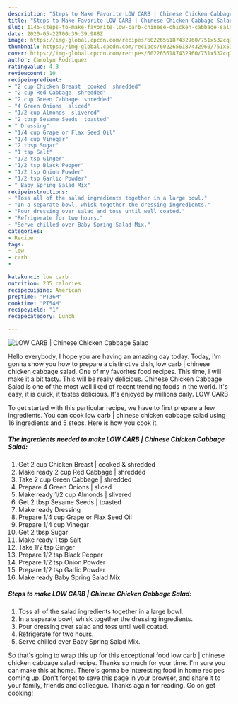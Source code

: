 ```yaml
---
description: "Steps to Make Favorite LOW CARB | Chinese Chicken Cabbage Salad"
title: "Steps to Make Favorite LOW CARB | Chinese Chicken Cabbage Salad"
slug: 1145-steps-to-make-favorite-low-carb-chinese-chicken-cabbage-salad
date: 2020-05-22T00:39:39.988Z
image: https://img-global.cpcdn.com/recipes/6022656187432960/751x532cq70/low-carb-chinese-chicken-cabbage-salad-recipe-main-photo.jpg
thumbnail: https://img-global.cpcdn.com/recipes/6022656187432960/751x532cq70/low-carb-chinese-chicken-cabbage-salad-recipe-main-photo.jpg
cover: https://img-global.cpcdn.com/recipes/6022656187432960/751x532cq70/low-carb-chinese-chicken-cabbage-salad-recipe-main-photo.jpg
author: Carolyn Rodriquez
ratingvalue: 4.3
reviewcount: 10
recipeingredient:
- "2 cup Chicken Breast  cooked  shredded"
- "2 cup Red Cabbage  shredded"
- "2 cup Green Cabbage  shredded"
- "4 Green Onions  sliced"
- "1/2 cup Almonds  slivered"
- "2 tbsp Sesame Seeds  toasted"
- " Dressing"
- "1/4 cup Grape or Flax Seed Oil"
- "1/4 cup Vinegar"
- "2 tbsp Sugar"
- "1 tsp Salt"
- "1/2 tsp Ginger"
- "1/2 tsp Black Pepper"
- "1/2 tsp Onion Powder"
- "1/2 tsp Garlic Powder"
- " Baby Spring Salad Mix"
recipeinstructions:
- "Toss all of the salad ingredients together in a large bowl."
- "In a separate bowl, whisk together the dressing ingredients."
- "Pour dressing over salad and toss until well coated."
- "Refrigerate for two hours."
- "Serve chilled over Baby Spring Salad Mix."
categories:
- Recipe
tags:
- low
- carb
- 

katakunci: low carb  
nutrition: 235 calories
recipecuisine: American
preptime: "PT36M"
cooktime: "PT54M"
recipeyield: "1"
recipecategory: Lunch

---
```



![LOW CARB | Chinese Chicken Cabbage Salad](https://img-global.cpcdn.com/recipes/6022656187432960/751x532cq70/low-carb-chinese-chicken-cabbage-salad-recipe-main-photo.jpg)

Hello everybody, I hope you are having an amazing day today. Today, I'm gonna show you how to prepare a distinctive dish, low carb | chinese chicken cabbage salad. One of my favorites food recipes. This time, I will make it a bit tasty. This will be really delicious.
 Chinese Chicken Cabbage Salad is one of the most well liked of recent trending foods in the world. It's easy, it is quick, it tastes delicious. It's enjoyed by millions daily. LOW CARB 




To get started with this particular recipe, we have to first prepare a few ingredients. You can cook low carb | chinese chicken cabbage salad using 16 ingredients and 5 steps. Here is how you cook it.

<!--inarticleads1-->

##### The ingredients needed to make LOW CARB | Chinese Chicken Cabbage Salad:

1. Get 2 cup Chicken Breast | cooked &amp; shredded
1. Make ready 2 cup Red Cabbage | shredded
1. Take 2 cup Green Cabbage | shredded
1. Prepare 4 Green Onions | sliced
1. Make ready 1/2 cup Almonds | slivered
1. Get 2 tbsp Sesame Seeds | toasted
1. Make ready  Dressing
1. Prepare 1/4 cup Grape or Flax Seed Oil
1. Prepare 1/4 cup Vinegar
1. Get 2 tbsp Sugar
1. Make ready 1 tsp Salt
1. Take 1/2 tsp Ginger
1. Prepare 1/2 tsp Black Pepper
1. Prepare 1/2 tsp Onion Powder
1. Prepare 1/2 tsp Garlic Powder
1. Make ready  Baby Spring Salad Mix




<!--inarticleads2-->

##### Steps to make LOW CARB | Chinese Chicken Cabbage Salad:

1. Toss all of the salad ingredients together in a large bowl.
1. In a separate bowl, whisk together the dressing ingredients.
1. Pour dressing over salad and toss until well coated.
1. Refrigerate for two hours.
1. Serve chilled over Baby Spring Salad Mix.




So that's going to wrap this up for this exceptional food low carb | chinese chicken cabbage salad recipe. Thanks so much for your time. I'm sure you can make this at home. There's gonna be interesting food in home recipes coming up. Don't forget to save this page in your browser, and share it to your family, friends and colleague. Thanks again for reading. Go on get cooking!

